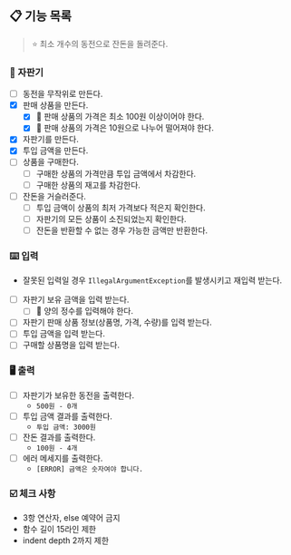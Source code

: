 ## 📋 기능 목록

> ⭐️ 최소 개수의 동전으로 잔돈을 돌려준다.

### 🤖 자판기

- [ ] 동전을 무작위로 만든다.
- [x] 판매 상품을 만든다.
    - [x] 🧨 판매 상품의 가격은 최소 100원 이상이어야 한다.
    - [x] 🧨 판매 상품의 가격은 10원으로 나누어 떨어져야 한다.
- [x] 자판기를 만든다.
- [x] 투입 금액을 만든다.
- [ ] 상품을 구매한다.
    - [ ] 구매한 상품의 가격만큼 투입 금액에서 차감한다.
    - [ ] 구매한 상품의 재고를 차감한다.
- [ ] 잔돈을 거슬러준다.
    - [ ] 투입 금액이 상품의 최저 가격보다 적은지 확인한다.
    - [ ] 자판기의 모든 상품이 소진되었는지 확인한다.
    - [ ] 잔돈을 반환할 수 없는 경우 가능한 금액만 반환한다.

### ⌨️ 입력

- 잘못된 입력일 경우 `IllegalArgumentException`를 발생시키고 재입력 받는다.
- [ ] 자판기 보유 금액을 입력 받는다.
    - [ ] 🧨 양의 정수를 입력해야 한다.
- [ ] 자판기 판매 상품 정보(상품명, 가격, 수량)를 입력 받는다.
- [ ] 투입 금액을 입력 받는다.
- [ ] 구매할 상품명을 입력 받는다.

### 🖥️ 출력

- [ ] 자판기가 보유한 동전을 출력한다.
    - `500원 - 0개`
- [ ] 투입 금액 결과를 출력한다.
    - `투입 금액: 3000원`
- [ ] 잔돈 결과를 출력한다.
    - `100원 - 4개`
- [ ] 에러 메세지를 출력한다.
    - `[ERROR] 금액은 숫자여야 합니다.`

### ☑️ 체크 사항

- 3항 연산자, else 예약어 금지
- 함수 길이 15라인 제한
- indent depth 2까지 제한
